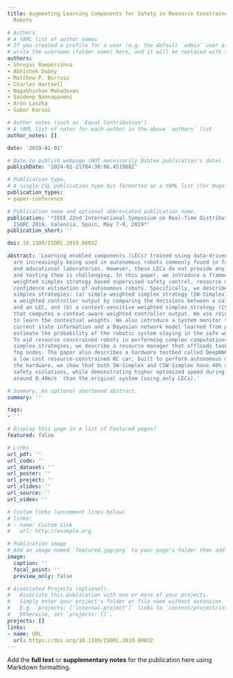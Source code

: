 ```yaml
---
title: Augmenting Learning Components for Safety in Resource Constrained Autonomous
  Robots

# Authors
# A YAML list of author names
# If you created a profile for a user (e.g. the default `admin` user at `content/authors/admin/`), 
# write the username (folder name) here, and it will be replaced with their full name and linked to their profile.
authors:
- Shreyas Ramakrishna
- Abhishek Dubey
- Matthew P. Burruss
- Charles Hartsell
- Nagabhushan Mahadevan
- Saideep Nannapaneni
- Aron Laszka
- Gabor Karsai

# Author notes (such as 'Equal Contribution')
# A YAML list of notes for each author in the above `authors` list
author_notes: []

date: '2019-01-01'

# Date to publish webpage (NOT necessarily Bibtex publication's date).
publishDate: '2024-01-21T04:30:06.451988Z'

# Publication type.
# A single CSL publication type but formatted as a YAML list (for Hugo requirements).
publication_types:
- paper-conference

# Publication name and optional abbreviated publication name.
publication: '*IEEE 22nd International Symposium on Real-Time Distributed Computing,
  ISORC 2019, Valencia, Spain, May 7-9, 2019*'
publication_short: ''

doi: 10.1109/ISORC.2019.00032

abstract: 'Learning enabled components (LECs) trained using data-driven algorithms
  are increasingly being used in autonomous robots commonly found in factories, hospitals,
  and educational laboratories. However, these LECs do not provide any safety guarantees,
  and testing them is challenging. In this paper, we introduce a framework that performs
  weighted simplex strategy based supervised safety control, resource management and
  confidence estimation of autonomous robots. Specifically, we describe two weighted
  simplex strategies: (a) simple weighted simplex strategy (SW-Simplex) that computes
  a weighted controller output by comparing the decisions between a safety supervisor
  and an LEC, and (b) a context-sensitive weighted simplex strategy (CSW-Simplex)
  that computes a context-aware weighted controller output. We use reinforcement learning
  to learn the contextual weights. We also introduce a system monitor that uses the
  current state information and a Bayesian network model learned from past data to
  estimate the probability of the robotic system staying in the safe working region.
  To aid resource constrained robots in performing complex computations of these weighted
  simplex strategies, we describe a resource manager that offloads tasks to an available
  fog nodes. The paper also describes a hardware testbed called DeepNNCar, which is
  a low cost resource-constrained RC car, built to perform autonomous driving. Using
  the hardware, we show that both SW-Simplex and CSW-Simplex have 40% and 60% fewer
  safety violations, while demonstrating higher optimized speed during indoor driving
  around 0.40m/s  than the original system (using only LECs).'

# Summary. An optional shortened abstract.
summary: ''

tags:
- ''

# Display this page in a list of Featured pages?
featured: false

# Links
url_pdf: ''
url_code: ''
url_dataset: ''
url_poster: ''
url_project: ''
url_slides: ''
url_source: ''
url_video: ''

# Custom links (uncomment lines below)
# links:
# - name: Custom Link
#   url: http://example.org

# Publication image
# Add an image named `featured.jpg/png` to your page's folder then add a caption below.
image:
  caption: ''
  focal_point: ''
  preview_only: false

# Associated Projects (optional).
#   Associate this publication with one or more of your projects.
#   Simply enter your project's folder or file name without extension.
#   E.g. `projects: ['internal-project']` links to `content/project/internal-project/index.md`.
#   Otherwise, set `projects: []`.
projects: []
links:
- name: URL
  url: https://doi.org/10.1109/ISORC.2019.00032
---
```


Add the **full text** or **supplementary notes** for the publication here using Markdown formatting.
